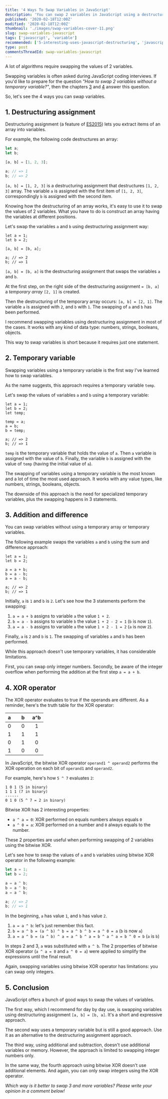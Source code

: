 ```yaml
---
title: '4 Ways To Swap Variables in JavaScript'
description: 'You can swap 2 variables in JavaScript using a destructuring assingment, a temporary variable, addition & difference or XOR operator.'
published: '2020-02-18T12:00Z'
modified: '2020-02-18T12:00Z'
thumbnail: './images/swap-variables-cover-11.png'
slug: swap-variables-javascript
tags: ['javascript', 'variable']
recommended: ['5-interesting-uses-javascript-destructuring', 'javascript-hoisting-in-details']
type: post
commentsThreadId: swap-variables-javascript
---
```


A lot of algorithms require swapping the values of 2 variables.  

Swapping variables is often asked during JavaScript coding interviews. If you'd like to prepare for the question *"How to swap 2 variables without a temporary variable?"*, then the chapters [3](#3-addition-and-difference) and [4](#4-xor-operator) answer this question.  

So, let's see the 4 ways you can swap variables.  

## 1. Destructuring assignment

Destructuring assignment (a feature of [ES2015](https://en.wikipedia.org/wiki/ECMAScript#6th_Edition_-_ECMAScript_2015)) lets you extract items of an array into variables.  

For example, the following code destructures an array:

```javascript
let a;
let b;

[a, b] = [1, 2, 3];

a; // => 1
b; // => 2
```

`[a, b] = [1, 2, 3]` is a destructuring assignment that destructures `[1, 2, 3]` array. The variable `a` is assigned with the first item of `[1, 2, 3]`, correspondingly `b` is assigned with the second item.  

Knowing how the destructuring of an array works, it's easy to use it to swap the values of 2 variables. What you have to do is construct an array having the variables at different positions.

Let's swap the variables `a` and `b` using destructuring assignment way:

```javascript{4}
let a = 1;
let b = 2;

[a, b] = [b, a];

a; // => 2
b; // => 1
```

`[a, b] = [b, a]` is the destructuring assignment that swaps the variables `a` and `b`.  

At the first step, on the right side of the destructuring assignment `= [b, a]` a *temporary array* `[2, 1]` is created.  

Then the destructuring of the temporary array occurs: `[a, b] = [2, 1]`. The variable `a` is assigned with `2`, and `b` with `1`. The swapping of `a` and `b` has been performed.  

I recommend swapping variables using destructuring assignment in most of the cases. It works with any kind of data type: numbers, strings, booleans, objects. 

This way to swap variables is short because it requires just one statement.  

## 2. Temporary variable

Swapping variables using a temporary variable is the first way I've learned how to swap variables.  

As the name suggests, this approach requires a temporary variable `temp`. 

Let's swap the values of variables `a` and `b` using a temporary variable:

```javascript{5-7}
let a = 1;
let b = 2;
let temp;

temp = a;
a = b;
b = temp;

a; // => 2
b; // => 1
```

`temp` is the temporary variable that holds the value of `a`. Then `a` variable is assigned with the value of `b`. Finally, the variable `b` is assigned with the value of `temp` (having the initial value of `a`).  

The swapping of variables using a temporary variable is the most known and a lot of time the most used approach. It works with any value types, like numbers, strings, booleans, objects.  

The downside of this approach is the need for specialized temporary variables, plus the swapping happens in 3 statements.  

## 3. Addition and difference

You can swap variables without using a temporary array or temporary variables.  

The following example swaps the variables `a` and `b` using the sum and difference approach:

```javascript{4-6}
let a = 1;
let b = 2;

a = a + b;
b = a - b;
a = a - b;

a; // => 2
b; // => 1
```

Initially, `a` is `1` and `b` is `2`. Let's see how the 3 statements perform the swapping:

1. `a = a + b` assigns to variable `a` the value `1 + 2`.  
2. `b = a - b` assigns to variable `b` the value `1 + 2 - 2 = 1` (`b` is now `1`).  
3. `a = a - b` assigns to variable `a` the value `1 + 2 - 1 = 2` (`a` is now `2`).

Finally, `a` is `2` and `b` is `1`. The swapping of variables `a` and `b` has been performed.  

While this approach doesn't use temporary variables, it has considerable limitations. 

First, you can swap only integer numbers. Secondly, be aware of the integer overflow when performing the addition at the first step `a = a + b`.  

## 4. XOR operator

The XOR operator evaluates to true if the operands are different. As a reminder, here's the truth table for the XOR operator:

a&nbsp;&nbsp;|&nbsp;&nbsp;b&nbsp;&nbsp;| a^b       |
-------------| ----------------------- | ----------- |
0&nbsp;&nbsp;|&nbsp;&nbsp;0&nbsp;&nbsp;|&nbsp;&nbsp;1|
1&nbsp;&nbsp;|&nbsp;&nbsp;1&nbsp;&nbsp;|&nbsp;&nbsp;1|
0&nbsp;&nbsp;|&nbsp;&nbsp;1&nbsp;&nbsp;|&nbsp;&nbsp;0|
1&nbsp;&nbsp;|&nbsp;&nbsp;0&nbsp;&nbsp;|&nbsp;&nbsp;0|

In JavaScript, the bitwise XOR operator `operand1 ^ operand2` performs the XOR operation on each bit of `operand1` and `operand2`.  

For example, here's how `5 ^ 7` evaluates `2`:

```
1 0 1 (5 in binary)
1 1 1 (7 in binary)
------
0 1 0 (5 ^ 7 = 2 in binary)
```

Bitwise XOR has 2 interesting properties: 

* `a ^ a = 0`: XOR performed on equals numbers always equals `0`
* `a ^ 0 = a`: XOR performed on a number and `0` always equals to the number.

These 2 properties are useful when performing swapping of 2 variables using the bitwise XOR.  

Let's see how to swap the values of `a` and `b` variables using bitwise XOR operator in the following example:

```javascript
let a = 1;
let b = 2;

a = a ^ b;
b = a ^ b;
a = a ^ b;

a; // => 2
b; // => 1
```

In the beginning, `a` has value `1`, and `b` has value `2`.

1. `a = a ^ b`: let's just remember this fact.
2. `b = a ^ b = (a ^ b) ^ b = a ^ b ^ b = a ^ 0 = a` (`b` is now `a`)
3. `a = a ^ b = (a ^ b) ^ a = a ^ b ^ a = b ^ a ^ a = b ^ 0 = b` (`a` is `b`)

In steps 2 and 3, `a` was substituted with `a ^ b`. The 2 properties of bitwise XOR operator (`a ^ a = 0` and `a ^ 0 = a`) were applied to simplify the expressions until the final result.  

Again, swapping variables using bitwise XOR operator has limitations: you can swap only integers.  

## 5. Conclusion

JavaScript offers a bunch of good ways to swap the values of variables.  

The first way, which I recommend for day by day use, is swapping variables using destructuring assignment `[a, b] = [b, a]`. It's a short and expressive approach.  

The second way uses a temporary variable but is still a good approach. Use it as an alternative to the destructuring assignment approach.  

The third way, using additional and subtraction, doesn't use additional variables or memory. However, the approach is limited to swapping integer numbers only.  

In the same way, the fourth approach using bitwise XOR doesn't use additional elements. And again, you can only swap integers using the XOR operator.  

*Which way is it better to swap 3 and more variables? Please write your opinion in a comment below!*